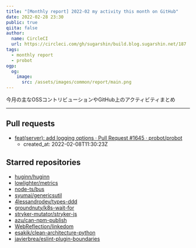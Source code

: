 ```yaml
---
title: "[Monthly report] 2022-02 my activity this month on GitHub"
date: 2022-02-28 23:30
public: true
qiita: false
author:
  name: CircleCI
  url: https://circleci.com/gh/sugarshin/build.blog.sugarshin.net/187
tags:
  - monthly report
  - probot
ogp:
  og:
    image:
      src: /assets/images/common/report/main.png
---
```


今月の主なOSSコントリビューションやGitHub上のアクティビティまとめ

***

## Pull requests

- [feat(server): add logging options · Pull Request #1645 · probot/probot](https://github.com/probot/probot/pull/1645)
  - created_at: 2022-02-08T11:30:23Z

## Starred repositories

- [huginn/huginn](https://github.com/huginn/huginn)
- [lowlighter/metrics](https://github.com/lowlighter/metrics)
- [node-ts/bus](https://github.com/node-ts/bus)
- [syumai/genericsutil](https://github.com/syumai/genericsutil)
- [4lessandrodev/types-ddd](https://github.com/4lessandrodev/types-ddd)
- [groundnuty/k8s-wait-for](https://github.com/groundnuty/k8s-wait-for)
- [stryker-mutator/stryker-js](https://github.com/stryker-mutator/stryker-js)
- [azu/can-npm-publish](https://github.com/azu/can-npm-publish)
- [WebReflection/linkedom](https://github.com/WebReflection/linkedom)
- [esakik/clean-architecture-python](https://github.com/esakik/clean-architecture-python)
- [javierbrea/eslint-plugin-boundaries](https://github.com/javierbrea/eslint-plugin-boundaries)
